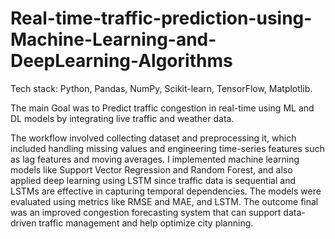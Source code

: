 # Real-time-traffic-prediction-using-Machine-Learning-and-DeepLearning-Algorithms

Tech stack: Python, Pandas, NumPy, Scikit-learn, TensorFlow, Matplotlib. 

The main Goal was to Predict traffic congestion in real-time using ML and DL models by integrating live traffic and weather data.

The workflow involved collecting dataset and preprocessing it, which included handling missing values and engineering time-series features such as lag features and moving averages. I implemented machine learning models like Support Vector Regression and Random Forest, and also applied deep learning using LSTM since traffic data is sequential and LSTMs are effective in capturing temporal dependencies. The models were evaluated using metrics like RMSE and MAE, and LSTM. The outcome final was an improved congestion forecasting system that can support data-driven traffic management and help optimize city planning.
